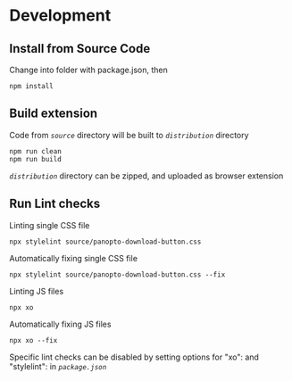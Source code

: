 # Development

## Install from Source Code
Change into folder with package.json, then
```
npm install
```

## Build extension
Code from _`source`_ directory will be built to _`distribution`_ directory
```
npm run clean
npm run build
```

_`distribution`_ directory can be zipped, and uploaded as browser extension


## Run Lint checks
Linting single CSS file
```
npx stylelint source/panopto-download-button.css
```

Automatically fixing single CSS file
```
npx stylelint source/panopto-download-button.css --fix
```

Linting JS files
```
npx xo
```

Automatically fixing JS files
```
npx xo --fix
```

Specific lint checks can be disabled by setting options for "xo":  and "stylelint": in _`package.json`_